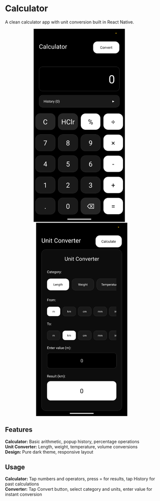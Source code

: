 # Calculator

A clean calculator app with unit conversion built in React Native.

<p align="center">
  <img src="assets/Screenshot1.png" alt="Calculator" width="300" />
  &nbsp;&nbsp;&nbsp;
  <img src="assets/Screenshot2.png" alt="Converter" width="300" />
</p>

## Features

**Calculator:** Basic arithmetic, popup history, percentage operations  
**Unit Converter:** Length, weight, temperature, volume conversions  
**Design:** Pure dark theme, responsive layout

## Usage

**Calculator:** Tap numbers and operators, press = for results, tap History for past calculations  
**Converter:** Tap Convert button, select category and units, enter value for instant conversion